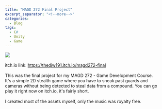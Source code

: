 ```yaml
---
title: "MAGD 272 Final Project"
excerpt_separator: "<!--more-->"
categories:
  - Blog
tags:
  - C#
  - Unity
  - Game
---
```

<img src="{{ site.baseurl }}/assets/images/272Final.jpg"><br><br>
itch.io link:  <a href="https://thedjw191.itch.io/magd272-final" target="_blank">https://thedjw191.itch.io/magd272-final</a>
<br><br>This was the final project for my MAGD 272 - Game Development Course.  It's a simple 2D stealth game where you have to sneak past guards and cameras without being detected to steal data from a compound.  You can go play it right now on itch.io, it's fairly short.
<br><br>I created most of the assets myself, only the music was royalty free.